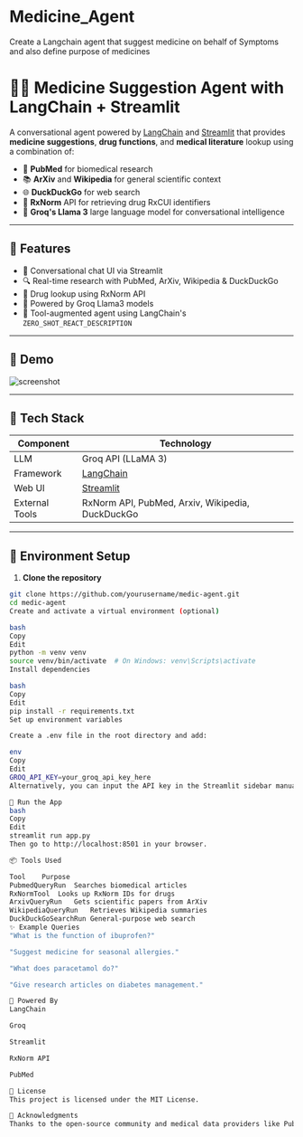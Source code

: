 # Medicine_Agent
Create a Langchain agent that suggest medicine on behalf of Symptoms and also define purpose of medicines 
# 🧠💊 Medicine Suggestion Agent with LangChain + Streamlit

A conversational agent powered by [LangChain](https://www.langchain.com/) and [Streamlit](https://streamlit.io/) that provides **medicine suggestions**, **drug functions**, and **medical literature** lookup using a combination of:

- 🔬 **PubMed** for biomedical research
- 📚 **ArXiv** and **Wikipedia** for general scientific context
- 🌐 **DuckDuckGo** for web search
- 💊 **RxNorm** API for retrieving drug RxCUI identifiers
- 🧠 **Groq's Llama 3** large language model for conversational intelligence

---

## 🚀 Features

- 💬 Conversational chat UI via Streamlit
- 🔍 Real-time research with PubMed, ArXiv, Wikipedia & DuckDuckGo
- 🧾 Drug lookup using RxNorm API
- 🦙 Powered by Groq Llama3 models
- 🔗 Tool-augmented agent using LangChain's `ZERO_SHOT_REACT_DESCRIPTION`

---

## 📸 Demo

![screenshot](assets/demo.png) <!-- Add screenshot path if available -->

---

## 🧩 Tech Stack

| Component       | Technology                      |
|----------------|----------------------------------|
| LLM             | Groq API (LLaMA 3)               |
| Framework       | [LangChain](https://www.langchain.com/) |
| Web UI          | [Streamlit](https://streamlit.io/) |
| External Tools  | RxNorm API, PubMed, Arxiv, Wikipedia, DuckDuckGo |

---

## 🔐 Environment Setup

1. **Clone the repository**

```bash
git clone https://github.com/yourusername/medic-agent.git
cd medic-agent
Create and activate a virtual environment (optional)

bash
Copy
Edit
python -m venv venv
source venv/bin/activate  # On Windows: venv\Scripts\activate
Install dependencies

bash
Copy
Edit
pip install -r requirements.txt
Set up environment variables

Create a .env file in the root directory and add:

env
Copy
Edit
GROQ_API_KEY=your_groq_api_key_here
Alternatively, you can input the API key in the Streamlit sidebar manually.

🏃 Run the App
bash
Copy
Edit
streamlit run app.py
Then go to http://localhost:8501 in your browser.

📦 Tools Used

Tool	Purpose
PubmedQueryRun	Searches biomedical articles
RxNormTool	Looks up RxNorm IDs for drugs
ArxivQueryRun	Gets scientific papers from ArXiv
WikipediaQueryRun	Retrieves Wikipedia summaries
DuckDuckGoSearchRun	General-purpose web search
✨ Example Queries
"What is the function of ibuprofen?"

"Suggest medicine for seasonal allergies."

"What does paracetamol do?"

"Give research articles on diabetes management."

🧠 Powered By
LangChain

Groq

Streamlit

RxNorm API

PubMed

📄 License
This project is licensed under the MIT License.

🙌 Acknowledgments
Thanks to the open-source community and medical data providers like PubMed and RxNorm for enabling this project.

